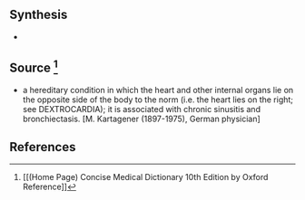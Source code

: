 ## Synthesis
- 
## Source [^1]
- a hereditary condition in which the heart and other internal organs lie on the opposite side of the body to the norm (i.e. the heart lies on the right; see DEXTROCARDIA); it is associated with chronic sinusitis and bronchiectasis. \[M. Kartagener (1897-1975), German physician]
## References

[^1]: [[(Home Page) Concise Medical Dictionary 10th Edition by Oxford Reference]]